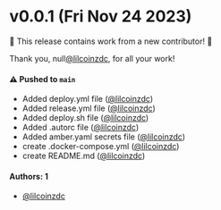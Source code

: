 # v0.0.1 (Fri Nov 24 2023)

:tada: This release contains work from a new contributor! :tada:

Thank you, null[@lilcoinzdc](https://github.com/lilcoinzdc), for all your work!

#### ⚠️ Pushed to `main`

- Added deploy.yml file ([@lilcoinzdc](https://github.com/lilcoinzdc))
- Added release.yml file ([@lilcoinzdc](https://github.com/lilcoinzdc))
- Added deploy.sh file ([@lilcoinzdc](https://github.com/lilcoinzdc))
- Added .autorc file ([@lilcoinzdc](https://github.com/lilcoinzdc))
- Added amber.yaml secrets file ([@lilcoinzdc](https://github.com/lilcoinzdc))
- create .docker-compose.yml ([@lilcoinzdc](https://github.com/lilcoinzdc))
- create README.md ([@lilcoinzdc](https://github.com/lilcoinzdc))

#### Authors: 1

- [@lilcoinzdc](https://github.com/lilcoinzdc)
